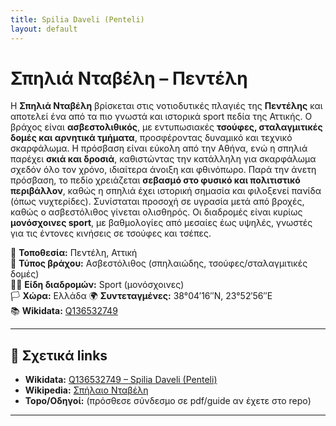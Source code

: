 ```yaml
---
title: Spilia Daveli (Penteli)
layout: default
---
```


# Σπηλιά Νταβέλη – Πεντέλη

Η **Σπηλιά Νταβέλη** βρίσκεται στις νοτιοδυτικές πλαγιές της **Πεντέλης** και αποτελεί ένα από τα πιο γνωστά και ιστορικά sport πεδία της Αττικής. Ο βράχος είναι **ασβεστολιθικός**, με εντυπωσιακές **τσούφες, σταλαγμιτικές δομές και αρνητικά τμήματα**, προσφέροντας δυναμικό και τεχνικό σκαρφάλωμα. Η πρόσβαση είναι εύκολη από την Αθήνα, ενώ η σπηλιά παρέχει **σκιά και δροσιά**, καθιστώντας την κατάλληλη για σκαρφάλωμα σχεδόν όλο τον χρόνο, ιδιαίτερα άνοιξη και φθινόπωρο. Παρά την άνετη πρόσβαση, το πεδίο χρειάζεται **σεβασμό στο φυσικό και πολιτιστικό περιβάλλον**, καθώς η σπηλιά έχει ιστορική σημασία και φιλοξενεί πανίδα (όπως νυχτερίδες). Συνίσταται προσοχή σε υγρασία μετά από βροχές, καθώς ο ασβεστόλιθος γίνεται ολισθηρός. Οι διαδρομές είναι κυρίως **μονόσχοινες sport**, με βαθμολογίες από μεσαίες έως υψηλές, γνωστές για τις έντονες κινήσεις σε τσούφες και τσέπες.

📍 **Τοποθεσία:** Πεντέλη, Αττική  
🧱 **Τύπος βράχου:** Ασβεστόλιθος (σπηλαιώδης, τσούφες/σταλαγμιτικές δομές)  
🧗‍♀️ **Είδη διαδρομών:** Sport (μονόσχοινες)  
🏳️ **Χώρα:** Ελλάδα 
🌍 **Συντεταγμένες:** 38°04′16″N, 23°52′56″E  
📚 **Wikidata:** [Q136532749](https://www.wikidata.org/wiki/Q136532749)

---
## 🔗 Σχετικά links

- **Wikidata:** [Q136532749 – Spilia Daveli (Penteli)](https://www.wikidata.org/wiki/Q136532749)  
- **Wikipedia:** [Σπήλαιο Νταβέλη](https://el.wikipedia.org/wiki/%CE%A3%CF%80%CE%AE%CE%BB%CE%B1%CE%B9%CE%BF_%CE%9D%CF%84%CE%B1%CE%B2%CE%AD%CE%BB%CE%B7)  
- **Topo/Οδηγοί:** (πρόσθεσε σύνδεσμο σε pdf/guide αν έχετε στο repo)

---


